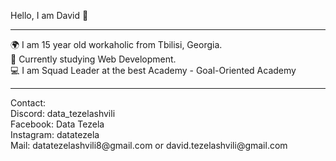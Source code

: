 Hello, I am David 👋
<hr>
🌍 I am 15 year old workaholic from Tbilisi, Georgia. <br>
🏫 Currently studying Web Development.<br>
💻 I am Squad Leader at the best Academy - Goal-Oriented Academy
<hr>
Contact: <br>
Discord: data_tezelashvili <br>
Facebook: Data Tezela <br>
Instagram: datatezela <br>
Mail: datatezelashvili8@gmail.com or david.tezelashvili@gmail.com
